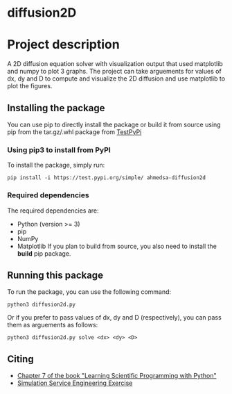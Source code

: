 # diffusion2D

# Project description
A 2D diffusion equation solver with visualization output that used matplotlib and numpy to plot 3 graphs. The project can take arguements for values of dx, dy and D to compute and visualize the 2D diffusion and use matplotlib to plot the figures.

## Installing the package
You can use pip to directly install the package or build it from source using pip from the tar.gz/.whl package from [TestPyPi](link)

### Using pip3 to install from PyPI
To install the package, simply run:
```console
pip install -i https://test.pypi.org/simple/ ahmedsa-diffusion2d
```

### Required dependencies
The required dependencies are:
- Python (version >= 3)
- pip
- NumPy
- Matplotlib
If you plan to build from source, you also need to install the **build** pip package.

## Running this package
To run the package, you can use the following command:
```console
python3 diffusion2d.py
```
Or if you prefer to pass values of dx, dy and D (respectively), you can pass them as arguements as follows:
```console
python3 diffusion2d.py solve <dx> <dy> <D>
```

## Citing
- [Chapter 7 of the book "Learning Scientific Programming with Python"](https://scipython.com/book/chapter-7-matplotlib/examples/the-two-dimensional-diffusion-equation/)
- [Simulation Service Engineering Exercise](https://github.com/Simulation-Software-Engineering/diffusion2D)

